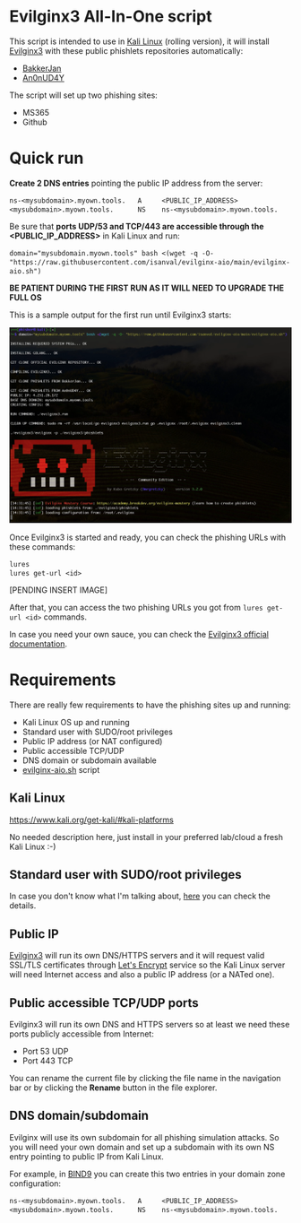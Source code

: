 # Evilginx3 All-In-One script

This script is intended to use in [Kali Linux](https://www.kali.org) (rolling version), it will install [Evilginx3](https://github.com/kgretzky/evilginx2) with these public phishlets repositories automatically:
- [BakkerJan](https://github.com/BakkerJan/evilginx2.git)
- [An0nUD4Y](https://github.com/An0nUD4Y/Evilginx2-Phishlets.git)

The script will set up two phishing sites:
- MS365
- Github

# Quick run

**Create 2 DNS entries** pointing the public IP address from the server:

    ns-<mysubdomain>.myown.tools.   A     <PUBLIC_IP_ADDRESS>
    <mysubdomain>.myown.tools.      NS    ns-<mysubdomain>.myown.tools.

Be sure that **ports UDP/53 and TCP/443 are accessible through the <PUBLIC_IP_ADDRESS>** in Kali Linux and run:

    domain="mysubdomain.myown.tools" bash <(wget -q -O- "https://raw.githubusercontent.com/isanval/evilginx-aio/main/evilginx-aio.sh")

**BE PATIENT DURING THE FIRST RUN AS IT WILL NEED TO UPGRADE THE FULL OS**

This is a sample output for the first run until Evilginx3 starts:

![First Evilginx3 run](https://raw.githubusercontent.com/isanval/evilginx-aio/main/media/img/first-run.png)

Once Evilginx3 is started and ready, you can check the phishing URLs with these commands:

    lures
    lures get-url <id>

[PENDING INSERT IMAGE]

After that, you can access the two phishing URLs you got from `lures get-url <id>` commands.

In case you need your own sauce, you can check the [Evilginx3 official documentation](https://help.evilginx.com/).

# Requirements

There are really few requirements to have the phishing sites up and running:
- Kali Linux OS up and running
- Standard user with SUDO/root privileges
- Public IP address (or NAT configured)
- Public accessible TCP/UDP
- DNS domain or subdomain available
- [evilginx-aio.sh](https://github.com/isanval/evilginx-aio/blob/main/evilginx-aio.sh) script

## Kali Linux 

https://www.kali.org/get-kali/#kali-platforms

No needed description here, just install in your preferred lab/cloud a fresh Kali Linux :-)

## Standard user with SUDO/root privileges

In case you don't know what I'm talking about, [here](https://www.kali.org/docs/general-use/sudo/) you can check the details.

## Public IP

[Evilginx3](https://github.com/kgretzky/evilginx2) will run its own DNS/HTTPS servers and it will request valid SSL/TLS certificates through [Let's Encrypt](https://letsencrypt.org/) service so the Kali Linux server will need Internet access and also a public IP address (or a NATed one).

## Public accessible TCP/UDP ports

Evilginx3 will run its own DNS and HTTPS servers so at least we need these ports publicly accessible from Internet:
  - Port 53 UDP
  - Port 443 TCP

You can rename the current file by clicking the file name in the navigation bar or by clicking the **Rename** button in the file explorer.

## DNS domain/subdomain

Evilginx will use its own subdomain for all phishing simulation attacks. So you will need your own domain and set up a subdomain with its own NS entry pointing to public IP from Kali Linux.

For example, in [BIND9](https://www.isc.org/bind/) you can create this two entries in your domain zone configuration:

    ns-<mysubdomain>.myown.tools.   A     <PUBLIC_IP_ADDRESS>
    <mysubdomain>.myown.tools.      NS    ns-<mysubdomain>.myown.tools.
